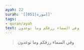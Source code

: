 ```yaml
---
ayah: 22
surah: '[[051|سورة]]'
tags:
- quran/ayah
text: وفي السماء رزقكم وما توعدون
---
```

> وفي السماء رزقكم وما توعدون
